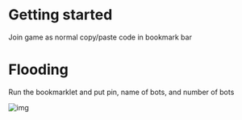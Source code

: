 # Getting started
Join game as normal
copy/paste code in bookmark bar 

# Flooding
Run the bookmarklet and put pin, name of bots, and number of bots

![img](https://i.ibb.co/swgn90M/asdsadsad.png)
